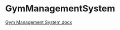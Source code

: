 # GymManagementSystem
 
[Gym Management System.docx](https://github.com/OOP-Projects-2021-2022/GymManagementSystem/files/7824441/Gym.Management.System.docx)

